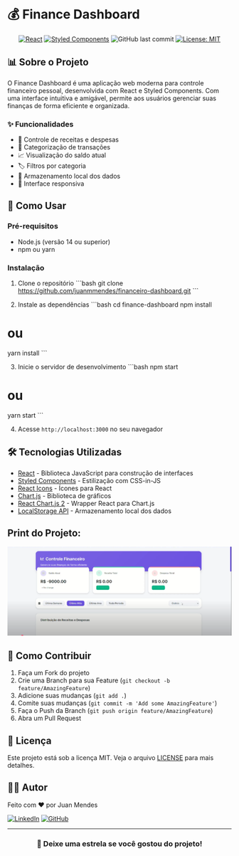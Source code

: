 # 💰 Finance Dashboard

<div align="center">



[![React](https://img.shields.io/badge/React-20232A?style=for-the-badge&logo=react&logoColor=61DAFB)](https://reactjs.org/)
[![Styled Components](https://img.shields.io/badge/styled--components-DB7093?style=for-the-badge&logo=styled-components&logoColor=white)](https://styled-components.com/)
![GitHub last commit](https://img.shields.io/github/last-commit/juanmmendes/financeiro-dashboard?style=for-the-badge)
[![License: MIT](https://img.shields.io/badge/License-MIT-yellow.svg?style=for-the-badge)](https://opensource.org/licenses/MIT)

</div>

## 📊 Sobre o Projeto

O Finance Dashboard é uma aplicação web moderna para controle financeiro pessoal, desenvolvida com React e Styled Components. Com uma interface intuitiva e amigável, permite aos usuários gerenciar suas finanças de forma eficiente e organizada.

### ✨ Funcionalidades

- 💸 Controle de receitas e despesas
- 📁 Categorização de transações
- 📈 Visualização do saldo atual
- 🏷️ Filtros por categoria
- 💾 Armazenamento local dos dados
- 📱 Interface responsiva

## 🚀 Como Usar

### Pré-requisitos

- Node.js (versão 14 ou superior)
- npm ou yarn

### Instalação

1. Clone o repositório
\```bash
git clone https://github.com/juanmmendes/financeiro-dashboard.git
\```

2. Instale as dependências
\```bash
cd finance-dashboard
npm install
# ou
yarn install
\```

3. Inicie o servidor de desenvolvimento
\```bash
npm start
# ou
yarn start
\```

4. Acesse `http://localhost:3000` no seu navegador

## 🛠️ Tecnologias Utilizadas

- [React](https://reactjs.org/) - Biblioteca JavaScript para construção de interfaces
- [Styled Components](https://styled-components.com/) - Estilização com CSS-in-JS
- [React Icons](https://react-icons.github.io/react-icons/) - Ícones para React
- [Chart.js](https://www.chartjs.org/) - Biblioteca de gráficos
- [React Chart.js 2](https://react-chartjs-2.js.org/) - Wrapper React para Chart.js
- [LocalStorage API](https://developer.mozilla.org/pt-BR/docs/Web/API/Window/localStorage) - Armazenamento local dos dados

##  Print do Projeto:
![Exemplo1](Dashboard.png)
## 🤝 Como Contribuir

1. Faça um Fork do projeto
2. Crie uma Branch para sua Feature (`git checkout -b feature/AmazingFeature`)
3. Adicione suas mudanças (`git add .`)
4. Comite suas mudanças (`git commit -m 'Add some AmazingFeature'`)
5. Faça o Push da Branch (`git push origin feature/AmazingFeature`)
6. Abra um Pull Request

## 📝 Licença

Este projeto está sob a licença MIT. Veja o arquivo [LICENSE](LICENSE) para mais detalhes.

## 👨‍💻 Autor

Feito com ❤️ por Juan Mendes

[![LinkedIn](https://img.shields.io/badge/LinkedIn-0077B5?style=for-the-badge&logo=linkedin&logoColor=white)](https://linkedin.com/in/juan-mendes-20445596)
[![GitHub](https://img.shields.io/badge/GitHub-100000?style=for-the-badge&logo=github&logoColor=white)](https://github.com/juanmmendes)

---

<div align="center">
  
### 🌟 Deixe uma estrela se você gostou do projeto!

</div>
